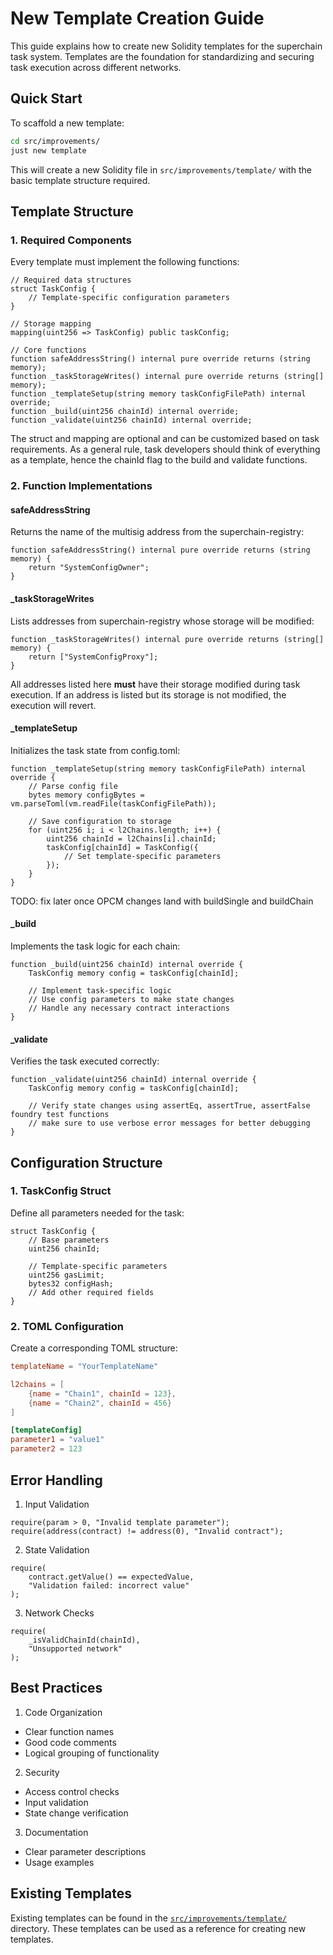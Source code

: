 # New Template Creation Guide

This guide explains how to create new Solidity templates for the superchain task system. Templates are the foundation for standardizing and securing task execution across different networks.

## Quick Start

To scaffold a new template:

```bash
cd src/improvements/
just new template
```

This will create a new Solidity file in `src/improvements/template/` with the basic template structure required.

## Template Structure

### 1. Required Components

Every template must implement the following functions:

```solidity
// Required data structures
struct TaskConfig {
    // Template-specific configuration parameters
}

// Storage mapping
mapping(uint256 => TaskConfig) public taskConfig;

// Core functions
function safeAddressString() internal pure override returns (string memory);
function _taskStorageWrites() internal pure override returns (string[] memory);
function _templateSetup(string memory taskConfigFilePath) internal override;
function _build(uint256 chainId) internal override;
function _validate(uint256 chainId) internal override;
```

The struct and mapping are optional and can be customized based on task requirements. As a general rule, task developers should think of everything as a template, hence the chainId flag to the build and validate functions.

### 2. Function Implementations

#### safeAddressString
Returns the name of the multisig address from the superchain-registry:
```solidity
function safeAddressString() internal pure override returns (string memory) {
    return "SystemConfigOwner";
}
```

#### _taskStorageWrites
Lists addresses from superchain-registry whose storage will be modified:
```solidity
function _taskStorageWrites() internal pure override returns (string[] memory) {
    return ["SystemConfigProxy"];
}
```

All addresses listed here **must** have their storage modified during task execution. If an address is listed but its storage is not modified, the execution will revert.

#### _templateSetup
Initializes the task state from config.toml:
```solidity
function _templateSetup(string memory taskConfigFilePath) internal override {
    // Parse config file
    bytes memory configBytes = vm.parseToml(vm.readFile(taskConfigFilePath));
    
    // Save configuration to storage
    for (uint256 i; i < l2Chains.length; i++) {
        uint256 chainId = l2Chains[i].chainId;
        taskConfig[chainId] = TaskConfig({
            // Set template-specific parameters
        });
    }
}
```

TODO: fix later once OPCM changes land with buildSingle and buildChain

#### _build
Implements the task logic for each chain:
```solidity
function _build(uint256 chainId) internal override {
    TaskConfig memory config = taskConfig[chainId];
    
    // Implement task-specific logic
    // Use config parameters to make state changes
    // Handle any necessary contract interactions
}
```

#### _validate
Verifies the task executed correctly:
```solidity
function _validate(uint256 chainId) internal override {
    TaskConfig memory config = taskConfig[chainId];
        
    // Verify state changes using assertEq, assertTrue, assertFalse foundry test functions
    // make sure to use verbose error messages for better debugging
}
```

## Configuration Structure

### 1. TaskConfig Struct

Define all parameters needed for the task:

```solidity
struct TaskConfig {
    // Base parameters
    uint256 chainId;
    
    // Template-specific parameters
    uint256 gasLimit;
    bytes32 configHash;
    // Add other required fields
}
```

### 2. TOML Configuration

Create a corresponding TOML structure:

```toml
templateName = "YourTemplateName"

l2chains = [
    {name = "Chain1", chainId = 123},
    {name = "Chain2", chainId = 456}
]

[templateConfig]
parameter1 = "value1"
parameter2 = 123
```

## Error Handling

1. Input Validation
```solidity
require(param > 0, "Invalid template parameter");
require(address(contract) != address(0), "Invalid contract");
```

2. State Validation
```solidity
require(
    contract.getValue() == expectedValue,
    "Validation failed: incorrect value"
);
```

3. Network Checks
```solidity
require(
    _isValidChainId(chainId),
    "Unsupported network"
);
```

## Best Practices

1. Code Organization
- Clear function names
- Good code comments
- Logical grouping of functionality

2. Security
- Access control checks
- Input validation
- State change verification

3. Documentation
- Clear parameter descriptions
- Usage examples

## Existing Templates

Existing templates can be found in the [`src/improvements/template/`](../template) directory. These templates can be used as a reference for creating new templates.
